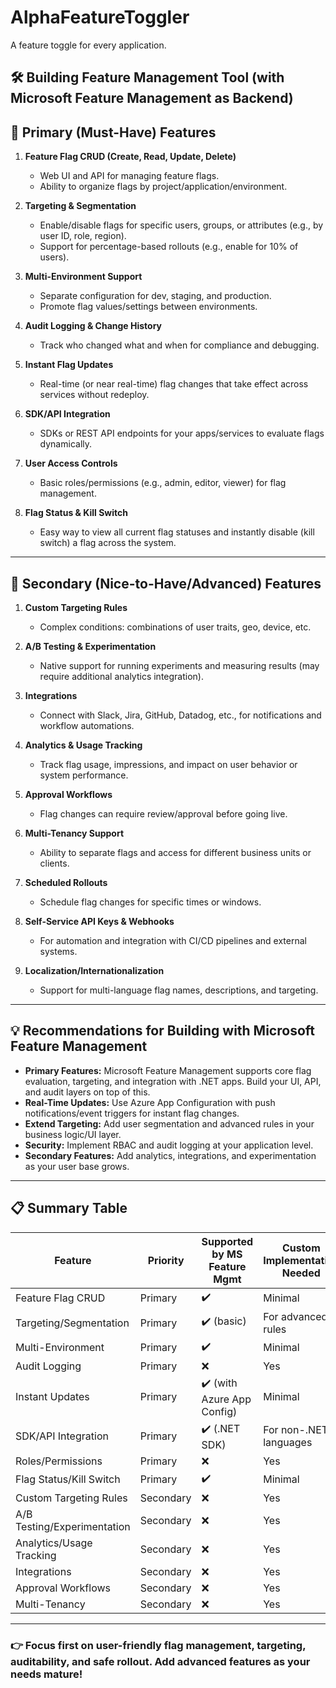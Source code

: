 # AlphaFeatureToggler
A feature toggle for every application.


## 🛠️ Building Feature Management Tool (with Microsoft Feature Management as Backend)

## 🎯 **Primary (Must-Have) Features**

1. **Feature Flag CRUD (Create, Read, Update, Delete)**
   - Web UI and API for managing feature flags.
   - Ability to organize flags by project/application/environment.

2. **Targeting & Segmentation**
   - Enable/disable flags for specific users, groups, or attributes (e.g., by user ID, role, region).
   - Support for percentage-based rollouts (e.g., enable for 10% of users).

3. **Multi-Environment Support**
   - Separate configuration for dev, staging, and production.
   - Promote flag values/settings between environments.

4. **Audit Logging & Change History**
   - Track who changed what and when for compliance and debugging.

5. **Instant Flag Updates**
   - Real-time (or near real-time) flag changes that take effect across services without redeploy.

6. **SDK/API Integration**
   - SDKs or REST API endpoints for your apps/services to evaluate flags dynamically.

7. **User Access Controls**
   - Basic roles/permissions (e.g., admin, editor, viewer) for flag management.

8. **Flag Status & Kill Switch**
   - Easy way to view all current flag statuses and instantly disable (kill switch) a flag across the system.

---

## 🚀 **Secondary (Nice-to-Have/Advanced) Features**

1. **Custom Targeting Rules**
   - Complex conditions: combinations of user traits, geo, device, etc.

2. **A/B Testing & Experimentation**
   - Native support for running experiments and measuring results (may require additional analytics integration).

3. **Integrations**
   - Connect with Slack, Jira, GitHub, Datadog, etc., for notifications and workflow automations.

4. **Analytics & Usage Tracking**
   - Track flag usage, impressions, and impact on user behavior or system performance.

5. **Approval Workflows**
   - Flag changes can require review/approval before going live.

6. **Multi-Tenancy Support**
   - Ability to separate flags and access for different business units or clients.

7. **Scheduled Rollouts**
   - Schedule flag changes for specific times or windows.

8. **Self-Service API Keys & Webhooks**
   - For automation and integration with CI/CD pipelines and external systems.

9. **Localization/Internationalization**
   - Support for multi-language flag names, descriptions, and targeting.

---

## 💡 **Recommendations for Building with Microsoft Feature Management**

- **Primary Features:** Microsoft Feature Management supports core flag evaluation, targeting, and integration with .NET apps. Build your UI, API, and audit layers on top of this.
- **Real-Time Updates:** Use Azure App Configuration with push notifications/event triggers for instant flag changes.
- **Extend Targeting:** Add user segmentation and advanced rules in your business logic/UI layer.
- **Security:** Implement RBAC and audit logging at your application level.
- **Secondary Features:** Add analytics, integrations, and experimentation as your user base grows.

---

## 📋 **Summary Table**

| Feature                      | Priority    | Supported by MS Feature Mgmt | Custom Implementation Needed |
|------------------------------|-------------|------------------------------|-----------------------------|
| Feature Flag CRUD            | Primary     | ✔️                           | Minimal                     |
| Targeting/Segmentation       | Primary     | ✔️ (basic)                   | For advanced rules          |
| Multi-Environment            | Primary     | ✔️                           | Minimal                     |
| Audit Logging                | Primary     | ❌                           | Yes                         |
| Instant Updates              | Primary     | ✔️ (with Azure App Config)   | Minimal                     |
| SDK/API Integration          | Primary     | ✔️ (.NET SDK)                | For non-.NET languages      |
| Roles/Permissions            | Primary     | ❌                           | Yes                         |
| Flag Status/Kill Switch      | Primary     | ✔️                           | Minimal                     |
| Custom Targeting Rules       | Secondary   | ❌                           | Yes                         |
| A/B Testing/Experimentation  | Secondary   | ❌                           | Yes                         |
| Analytics/Usage Tracking     | Secondary   | ❌                           | Yes                         |
| Integrations                 | Secondary   | ❌                           | Yes                         |
| Approval Workflows           | Secondary   | ❌                           | Yes                         |
| Multi-Tenancy                | Secondary   | ❌                           | Yes                         |

---

### 👉 **Focus first on user-friendly flag management, targeting, auditability, and safe rollout. Add advanced features as your needs mature!**
